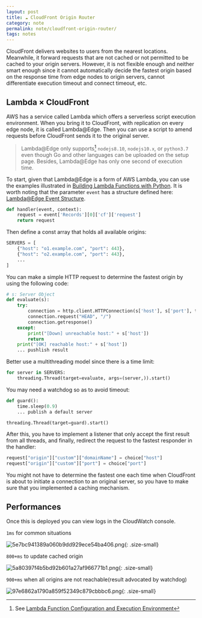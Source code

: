 ```yaml
---
layout: post
title: ☁ CloudFront Origin Router
category: note
permalink: note/cloudfront-origin-router/
tags: notes
---
```


CloudFront delivers websites to users from the nearest locations. Meanwhile, it forward requests that are not cached or not permitted to be cached to your origin servers. However, it is not flexible enough and neither smart enough since it cannot automatically decide the fastest origin based on the response time from edge nodes to origin servers, cannot differentiate execution timeout and connect timeout, etc.

## Lambda × CloudFront
AWS has a service called Lambda which offers a serverless script execution environment. When you bring it to CloudFront, with replication on every edge node, it is called Lambda@Edge. Then you can use a script to amend requests before CloudFront sends it to the original server.
> Lambda@Edge only supports[^1] `nodejs8.10`, `nodejs10.x`, or `python3.7` even though Go and other languages can be uploaded on the setup page. Besides, Lambda@Edge has only one second of execution time.
  
To start, given that Lambda@Edge is a form of AWS Lambda, you can use the examples illustrated in [Building Lambda Functions with Python](https://docs.aws.amazon.com/lambda/latest/dg/python-programming-model.html). It is worth noting that the parameter `event` has a structure defined here: [Lambda@Edge Event Structure](https://docs.aws.amazon.com/AmazonCloudFront/latest/DeveloperGuide/lambda-event-structure.html).  
```python
def handler(event, context):
    request = event['Records'][0]['cf']['request']
    return request
```

Then define a const array that holds all available origins:
```python
SERVERS = [
    {"host": "o1.example.com", "port": 443},
    {"host": "o2.example.com", "port": 443},
    ...
]
```

You can make a simple HTTP request to determine the fastest origin by using the following code:
```python
# s: Server Object
def evaluate(s):
    try:
        connection = http.client.HTTPConnection(s['host'], s['port'], timeout=0.8)
        connection.request("HEAD", "/")
        connection.getresponse()
    except:
        print("[Down] unreachable host:" + s['host'])
        return
    print("[OK] reachable host:" + s['host'])
    ... pushlish result
```
Better use a multithreading model since there is a time limit:
```python
for server in SERVERS:
    threading.Thread(target=evaluate, args=(server,)).start()
```
You may need a watchdog so as to avoid timeout:
```python
def guard():
    time.sleep(0.9)
    ... publish a default server
```
```python
threading.Thread(target=guard).start()
```

After this, you have to implement a listener that only accept the first result from all threads, and finally, redirect the request to the fastest responder in the handler:
```python
request["origin"]["custom"]["domainName"] = choice["host"]
request["origin"]["custom"]["port"] = choice["port"]
```

You might not have to determine the fastest one each time when CloudFront is about to initiate a connection to an original server, so you have to make sure that you implemented a caching mechanism. 


## Performances
Once this is deployed you can view logs in the CloudWatch console.

`1ms` for common situations

![5e7bc941389a060b9dd929ece54ba406.png](https://img.akacdn.app/5e7bc941389a060b9dd929ece54ba406.png){: .size-small}  

`800+ms` to update cached origin

![5a80397f4b5bd92b601a27af966771b1.png](https://img.akacdn.app/5a80397f4b5bd92b601a27af966771b1.png){: .size-small}  

`900+ms` when all origins are not reachable(result advocated by watchdog)

![97e6862a1790a859f52349c879cbbbc6.png](https://img.akacdn.app/97e6862a1790a859f52349c879cbbbc6.png){: .size-small}  


[^1]: See [Lambda Function Configuration and Execution Environment](https://docs.aws.amazon.com/AmazonCloudFront/latest/DeveloperGuide/lambda-requirements-limits.html#lambda-requirements-lambda-function-configuration)
